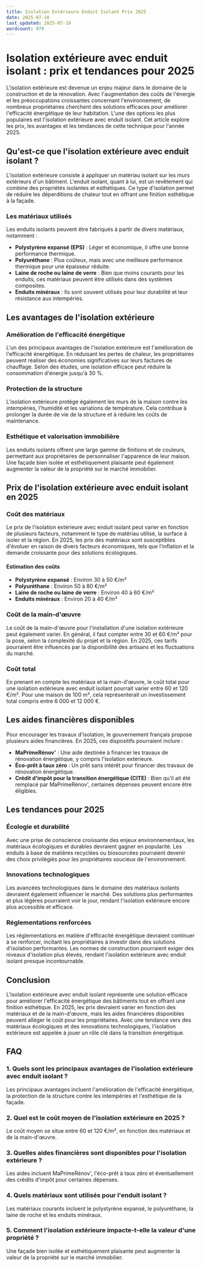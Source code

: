 ```yaml
---
title: Isolation Extérieure Enduit Isolant Prix 2025
date: 2025-07-10
last_updated: 2025-07-10
wordcount: 979
---
```


# Isolation extérieure avec enduit isolant : prix et tendances pour 2025

L'isolation extérieure est devenue un enjeu majeur dans le domaine de la construction et de la rénovation. Avec l'augmentation des coûts de l'énergie et les préoccupations croissantes concernant l'environnement, de nombreux propriétaires cherchent des solutions efficaces pour améliorer l'efficacité énergétique de leur habitation. L'une des options les plus populaires est l'isolation extérieure avec enduit isolant. Cet article explore les prix, les avantages et les tendances de cette technique pour l'année 2025.

## Qu'est-ce que l'isolation extérieure avec enduit isolant ?

L'isolation extérieure consiste à appliquer un matériau isolant sur les murs extérieurs d'un bâtiment. L'enduit isolant, quant à lui, est un revêtement qui combine des propriétés isolantes et esthétiques. Ce type d'isolation permet de réduire les déperditions de chaleur tout en offrant une finition esthétique à la façade.

### Les matériaux utilisés

Les enduits isolants peuvent être fabriqués à partir de divers matériaux, notamment :

- **Polystyrène expansé (EPS)** : Léger et économique, il offre une bonne performance thermique.
- **Polyuréthane** : Plus coûteux, mais avec une meilleure performance thermique pour une épaisseur réduite.
- **Laine de roche ou laine de verre** : Bien que moins courants pour les enduits, ces matériaux peuvent être utilisés dans des systèmes composites.
- **Enduits minéraux** : Ils sont souvent utilisés pour leur durabilité et leur résistance aux intempéries.

## Les avantages de l'isolation extérieure

### Amélioration de l'efficacité énergétique

L'un des principaux avantages de l'isolation extérieure est l'amélioration de l'efficacité énergétique. En réduisant les pertes de chaleur, les propriétaires peuvent réaliser des économies significatives sur leurs factures de chauffage. Selon des études, une isolation efficace peut réduire la consommation d'énergie jusqu'à 30 %.

### Protection de la structure

L'isolation extérieure protège également les murs de la maison contre les intempéries, l'humidité et les variations de température. Cela contribue à prolonger la durée de vie de la structure et à réduire les coûts de maintenance.

### Esthétique et valorisation immobilière

Les enduits isolants offrent une large gamme de finitions et de couleurs, permettant aux propriétaires de personnaliser l'apparence de leur maison. Une façade bien isolée et esthétiquement plaisante peut également augmenter la valeur de la propriété sur le marché immobilier.

## Prix de l'isolation extérieure avec enduit isolant en 2025

### Coût des matériaux

Le prix de l'isolation extérieure avec enduit isolant peut varier en fonction de plusieurs facteurs, notamment le type de matériau utilisé, la surface à isoler et la région. En 2025, les prix des matériaux sont susceptibles d'évoluer en raison de divers facteurs économiques, tels que l'inflation et la demande croissante pour des solutions écologiques.

#### Estimation des coûts

- **Polystyrène expansé** : Environ 30 à 50 €/m²
- **Polyuréthane** : Environ 50 à 80 €/m²
- **Laine de roche ou laine de verre** : Environ 40 à 60 €/m²
- **Enduits minéraux** : Environ 20 à 40 €/m²

### Coût de la main-d'œuvre

Le coût de la main-d'œuvre pour l'installation d'une isolation extérieure peut également varier. En général, il faut compter entre 30 et 60 €/m² pour la pose, selon la complexité du projet et la région. En 2025, ces tarifs pourraient être influencés par la disponibilité des artisans et les fluctuations du marché.

### Coût total

En prenant en compte les matériaux et la main-d'œuvre, le coût total pour une isolation extérieure avec enduit isolant pourrait varier entre 60 et 120 €/m². Pour une maison de 100 m², cela représenterait un investissement total compris entre 6 000 et 12 000 €.

## Les aides financières disponibles

Pour encourager les travaux d'isolation, le gouvernement français propose plusieurs aides financières. En 2025, ces dispositifs pourraient inclure :

- **MaPrimeRénov'** : Une aide destinée à financer les travaux de rénovation énergétique, y compris l'isolation extérieure.
- **Éco-prêt à taux zéro** : Un prêt sans intérêt pour financer des travaux de rénovation énergétique.
- **Crédit d'impôt pour la transition énergétique (CITE)** : Bien qu'il ait été remplacé par MaPrimeRénov', certaines dépenses peuvent encore être éligibles.

## Les tendances pour 2025

### Écologie et durabilité

Avec une prise de conscience croissante des enjeux environnementaux, les matériaux écologiques et durables devraient gagner en popularité. Les enduits à base de matières recyclées ou biosourcées pourraient devenir des choix privilégiés pour les propriétaires soucieux de l'environnement.

### Innovations technologiques

Les avancées technologiques dans le domaine des matériaux isolants devraient également influencer le marché. Des solutions plus performantes et plus légères pourraient voir le jour, rendant l'isolation extérieure encore plus accessible et efficace.

### Réglementations renforcées

Les réglementations en matière d'efficacité énergétique devraient continuer à se renforcer, incitant les propriétaires à investir dans des solutions d'isolation performantes. Les normes de construction pourraient exiger des niveaux d'isolation plus élevés, rendant l'isolation extérieure avec enduit isolant presque incontournable.

## Conclusion

L'isolation extérieure avec enduit isolant représente une solution efficace pour améliorer l'efficacité énergétique des bâtiments tout en offrant une finition esthétique. En 2025, les prix devraient varier en fonction des matériaux et de la main-d'œuvre, mais les aides financières disponibles peuvent alléger le coût pour les propriétaires. Avec une tendance vers des matériaux écologiques et des innovations technologiques, l'isolation extérieure est appelée à jouer un rôle clé dans la transition énergétique.

## FAQ

### 1. Quels sont les principaux avantages de l'isolation extérieure avec enduit isolant ?

Les principaux avantages incluent l'amélioration de l'efficacité énergétique, la protection de la structure contre les intempéries et l'esthétique de la façade.

### 2. Quel est le coût moyen de l'isolation extérieure en 2025 ?

Le coût moyen se situe entre 60 et 120 €/m², en fonction des matériaux et de la main-d'œuvre.

### 3. Quelles aides financières sont disponibles pour l'isolation extérieure ?

Les aides incluent MaPrimeRénov', l'éco-prêt à taux zéro et éventuellement des crédits d'impôt pour certaines dépenses.

### 4. Quels matériaux sont utilisés pour l'enduit isolant ?

Les matériaux courants incluent le polystyrène expansé, le polyuréthane, la laine de roche et les enduits minéraux.

### 5. Comment l'isolation extérieure impacte-t-elle la valeur d'une propriété ?

Une façade bien isolée et esthétiquement plaisante peut augmenter la valeur de la propriété sur le marché immobilier.